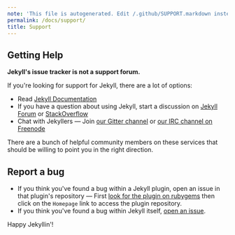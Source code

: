 ```yaml
---
note: 'This file is autogenerated. Edit /.github/SUPPORT.markdown instead.'
permalink: /docs/support/
title: Support
---
```


## Getting Help

**Jekyll's issue tracker is not a support forum.**

If you're looking for support for Jekyll, there are a lot of options:

* Read [Jekyll Documentation](https://jekyllrb.com/docs/home/)
* If you have a question about using Jekyll, start a discussion on [Jekyll
  Forum](https://talk.jekyllrb.com/) or
  [StackOverflow](https://stackoverflow.com/questions/tagged/jekyll)
* Chat with Jekyllers &mdash; Join [our Gitter
  channel](https://gitter.im/jekyll/jekyll) or [our IRC channel on
  Freenode](irc:irc.freenode.net/jekyll)

There are a bunch of helpful community members on these services that should
be willing to point you in the right direction.

## Report a bug

* If you think you've found a bug within a Jekyll plugin, open an issue in
  that plugin's repository &mdash; First [look for the plugin on
  rubygems](https://rubygems.org/) then click on the `Homepage` link to
  access the plugin repository.
* If you think you've found a bug within Jekyll itself, [open an
  issue](https://github.com/jekyll/jekyll/issues/new).

Happy Jekyllin'!
